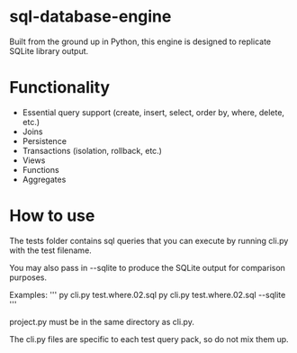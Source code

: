 # sql-database-engine
Built from the ground up in Python, this engine is designed to replicate SQLite library output.

# Functionality
- Essential query support (create, insert, select, order by, where, delete, etc.)
- Joins
- Persistence
- Transactions (isolation, rollback, etc.)
- Views
- Functions
- Aggregates

# How to use
The tests folder contains sql queries that you can execute by running cli.py with the test filename.

You may also pass in --sqlite to produce the SQLite output for comparison purposes.

Examples:
'''
py cli.py test.where.02.sql
py cli.py test.where.02.sql --sqlite
'''

project.py must be in the same directory as cli.py.

The cli.py files are specific to each test query pack, so do not mix them up.
